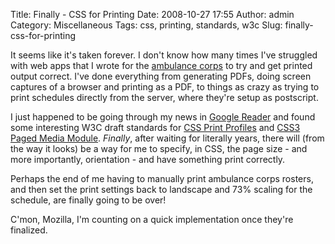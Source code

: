 Title: Finally - CSS for Printing
Date: 2008-10-27 17:55
Author: admin
Category: Miscellaneous
Tags: css, printing, standards, w3c
Slug: finally-css-for-printing

It seems like it's taken forever. I don't know how many times I've
struggled with web apps that I wrote for the [ambulance
corps](http://www.midlandparkambulance.com) to try and get printed
output correct. I've done everything from generating PDFs, doing screen
captures of a browser and printing as a PDF, to things as crazy as
trying to print schedules directly from the server, where they're setup
as postscript.

I just happened to be going through my news in [Google
Reader](http://reader.google.com) and found some interesting W3C draft
standards for [CSS Print Profiles](http://www.w3.org/TR/css-print/) and
[CSS3 Paged Media Module](http://www.w3.org/TR/css3-page/). *Finally*,
after waiting for literally years, there will (from the way it looks) be
a way for me to specify, in CSS, the page size - and more importantly,
orientation - and have something print correctly.

Perhaps the end of me having to manually print ambulance corps rosters,
and then set the print settings back to landscape and 73% scaling for
the schedule, are finally going to be over!

C'mon, Mozilla, I'm counting on a quick implementation once they're
finalized.
